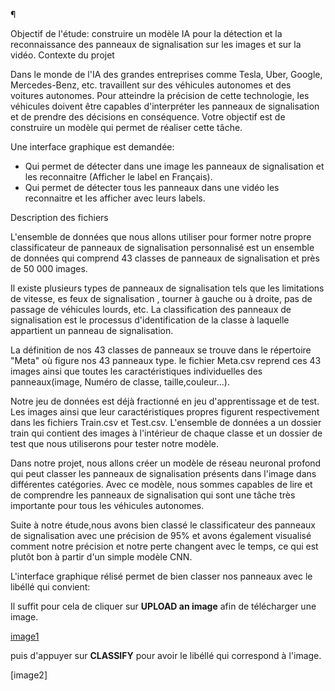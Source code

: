 ¶

Objectif de l'étude: construire un modèle IA pour la détection et la reconnaissance des panneaux de signalisation sur les images et sur la vidéo.
Contexte du projet

Dans le monde de l'IA des grandes entreprises comme Tesla, Uber, Google, Mercedes-Benz, etc. travaillent sur des véhicules autonomes et des voitures autonomes. Pour atteindre la précision de cette technologie, les véhicules doivent être capables d'interpréter les panneaux de signalisation et de prendre des décisions en conséquence. Votre objectif est de construire un modèle qui permet de réaliser cette tâche.

Une interface graphique est demandée:

* Qui permet de détecter dans une image les panneaux de signalisation et les reconnaitre (Afficher le label en Français).
* Qui permet de détecter tous les panneaux dans une vidéo les reconnaitre et les afficher avec leurs labels.

Description des fichiers

L'ensemble de données que nous allons utiliser pour former notre propre classificateur de panneaux de signalisation personnalisé est un ensemble de données qui comprend 43 classes de panneaux de signalisation et près de 50 000 images.

Il existe plusieurs types de panneaux de signalisation tels que les limitations de vitesse, es feux de signalisation , tourner à gauche ou à droite, pas de passage de véhicules lourds, etc. La classification des panneaux de signalisation est le processus d'identification de la classe à laquelle appartient un panneau de signalisation.

La définition de nos 43 classes de panneaux se trouve dans le répertoire "Meta" où figure nos 43 panneaux type. le fichier Meta.csv reprend ces 43 images ainsi que toutes les caractéristiques individuelles des panneaux(image, Numéro de classe, taille,couleur...).

Notre jeu de données est déjà fractionné en jeu d'apprentissage et de test. Les images ainsi que leur caractéristiques propres figurent respectivement dans les fichiers Train.csv et Test.csv. L'ensemble de données a un dossier train qui contient des images à l'intérieur de chaque classe et un dossier de test que nous utiliserons pour tester notre modèle.

Dans notre projet, nous allons créer un modèle de réseau neuronal profond qui peut classer les panneaux de signalisation présents dans l'image dans différentes catégories. Avec ce modèle, nous sommes capables de lire et de comprendre les panneaux de signalisation qui sont une tâche très importante pour tous les véhicules autonomes.



Suite à notre étude,nous avons bien classé le classificateur des panneaux de signalisation avec une précision de 95% et avons également visualisé comment notre précision et notre perte changent avec le temps, ce qui est plutôt bon à partir d'un simple modèle CNN.

L'interface graphique rélisé permet de bien classer nos panneaux avec le libéllé qui convient:

Il suffit pour cela de cliquer sur **UPLOAD an image** afin de télécharger une image.

[image1](https://github.com/celine29730/D-tection-et-reconnaissance-des-panneaux-de-signalisation/blob/main/image1.png)

puis d'appuyer sur **CLASSIFY** pour avoir le libéllé qui correspond à l'image.

[image2]

